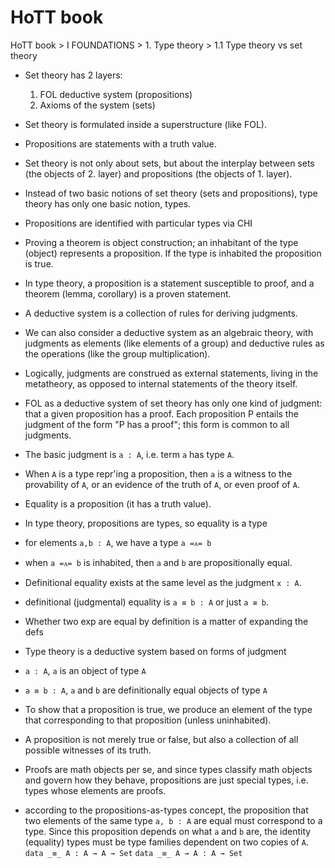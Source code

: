 # HoTT book

HoTT book > I FOUNDATIONS > 1. Type theory > 1.1 Type theory vs set theory

- Set theory has 2 layers:
  1. FOL deductive system (propositions)
  2. Axioms of the system (sets)

- Set theory is formulated inside a superstructure (like FOL).
- Propositions are statements with a truth value.
- Set theory is not only about sets, but about the interplay between sets 
  (the objects of 2. layer) and propositions (the objects of 1. layer).
- Instead of two basic notions of set theory (sets and propositions), 
  type theory has only one basic notion, types.
- Propositions are identified with particular types via CHI
- Proving a theorem is object construction; an inhabitant of the type (object)
  represents a proposition. If the type is inhabited the proposition is true.

- In type theory, a proposition is a statement susceptible to proof, 
  and a theorem (lemma, corollary) is a proven statement.
- A deductive system is a collection of rules for deriving judgments.
- We can also consider a deductive system as an algebraic theory, 
  with judgments as elements (like elements of a group) 
  and deductive rules as the operations (like the group multiplication).
- Logically, judgments are construed as external statements, living in 
  the metatheory, as opposed to internal statements of the theory itself.
- FOL as a deductive system of set theory has only one kind of judgment: 
  that a given proposition has a proof. Each proposition P entails the judgment of the form "P has a proof"; this form is common to all judgments.

- The basic judgment is `a : A`, i.e. term `a` has type `A`.
- When `A` is a type repr'ing a proposition, then `a` is a witness to the
  provability of `A`, or an evidence of the truth of `A`, or even proof of `A`.

- Equality is a proposition (it has a truth value).
- In type theory, propositions are types, so equality is a type
- for elements `a,b : A`, we have a type `a =ᴀ= b`
- when `a =ᴀ= b` is inhabited, then `a` and `b` are propositionally equal.
- Definitional equality exists at the same level as the judgment `x : A`.
- definitional (judgmental) equality is `a ≡ b : A` or just `a ≡ b`.
- Whether two exp are equal by definition is a matter of expanding the defs

- Type theory is a deductive system based on forms of judgment
- `a : A`, `a` is an object of type `A`
- `a ≡ b : A`, `a` and `b` are definitionally equal objects of type `A`

- To show that a proposition is true, we produce an element of the type 
  that corresponding to that proposition (unless uninhabited).
- A proposition is not merely true or false, but also a collection of all
  possible witnesses of its truth.

- Proofs are math objects per se, and since types classify math objects 
  and govern how they behave, propositions are just special types, 
  i.e. types whose elements are proofs.

- according to the propositions-as-types concept, the proposition that two 
  elements of the same type `a, b : A` are equal must correspond to a type. Since this proposition depends on what `a` and `b` are, the identity (equality) types must be type families dependent on two copies of `A`.
  `data _≡_ A : A → A → Set`
  `data _≡_ A → A : A → Set`
